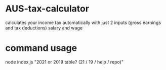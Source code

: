 # AUS-tax-calculator
calculates your income tax automatically with just 2 inputs (gross earnings and tax deductions) salary and wage

# command usage
node index.js
"2021 or 2019 table? (21 / 19 / help / repo)" 
